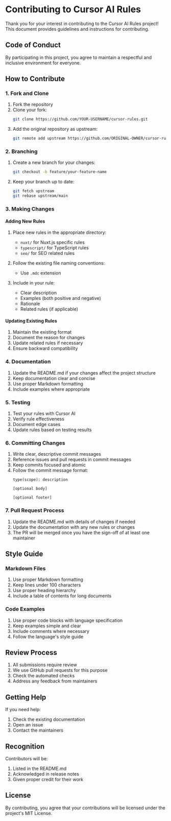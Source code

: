 # Contributing to Cursor AI Rules

Thank you for your interest in contributing to the Cursor AI Rules project! This document provides guidelines and instructions for contributing.

## Code of Conduct

By participating in this project, you agree to maintain a respectful and inclusive environment for everyone.

## How to Contribute

### 1. Fork and Clone

1. Fork the repository
2. Clone your fork:
   ```bash
   git clone https://github.com/YOUR-USERNAME/cursor-rules.git
   ```
3. Add the original repository as upstream:
   ```bash
   git remote add upstream https://github.com/ORIGINAL-OWNER/cursor-rules.git
   ```

### 2. Branching

1. Create a new branch for your changes:
   ```bash
   git checkout -b feature/your-feature-name
   ```
2. Keep your branch up to date:
   ```bash
   git fetch upstream
   git rebase upstream/main
   ```

### 3. Making Changes

#### Adding New Rules

1. Place new rules in the appropriate directory:
   - `nuxt/` for Nuxt.js specific rules
   - `typescript/` for TypeScript rules
   - `seo/` for SEO related rules

2. Follow the existing file naming conventions:
   - Use `.mdc` extension

3. Include in your rule:
   - Clear description
   - Examples (both positive and negative)
   - Rationale
   - Related rules (if applicable)

#### Updating Existing Rules

1. Maintain the existing format
2. Document the reason for changes
3. Update related rules if necessary
4. Ensure backward compatibility

### 4. Documentation

1. Update the README.md if your changes affect the project structure
2. Keep documentation clear and concise
3. Use proper Markdown formatting
4. Include examples where appropriate

### 5. Testing

1. Test your rules with Cursor AI
2. Verify rule effectiveness
3. Document edge cases
4. Update rules based on testing results

### 6. Committing Changes

1. Write clear, descriptive commit messages
2. Reference issues and pull requests in commit messages
3. Keep commits focused and atomic
4. Follow the commit message format:
   ```
   type(scope): description

   [optional body]

   [optional footer]
   ```

### 7. Pull Request Process

1. Update the README.md with details of changes if needed
2. Update the documentation with any new rules or changes
3. The PR will be merged once you have the sign-off of at least one maintainer

## Style Guide

### Markdown Files

1. Use proper Markdown formatting
2. Keep lines under 100 characters
3. Use proper heading hierarchy
4. Include a table of contents for long documents

### Code Examples

1. Use proper code blocks with language specification
2. Keep examples simple and clear
3. Include comments where necessary
4. Follow the language's style guide

## Review Process

1. All submissions require review
2. We use GitHub pull requests for this purpose
3. Check the automated checks
4. Address any feedback from maintainers

## Getting Help

If you need help:
1. Check the existing documentation
2. Open an issue
3. Contact the maintainers

## Recognition

Contributors will be:
1. Listed in the README.md
2. Acknowledged in release notes
3. Given proper credit for their work

## License

By contributing, you agree that your contributions will be licensed under the project's MIT License. 
